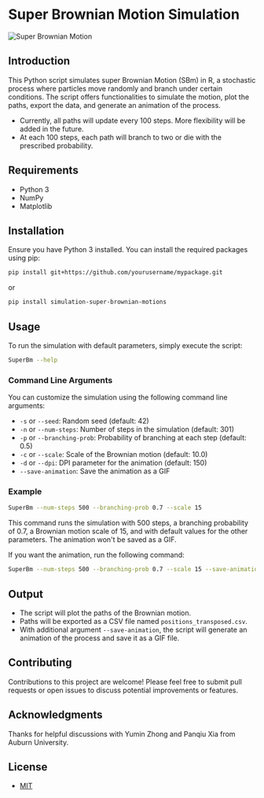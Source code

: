# Super Brownian Motion Simulation

![Super Brownian Motion](./examples/branching_brownian_motion_500_0.5_1.0_12.gif)


## Introduction

This Python script simulates super Brownian Motion (SBm) in R, a stochastic
process where particles move randomly and branch under certain conditions. The
script offers functionalities to simulate the motion, plot the paths, export
the data, and generate an animation of the process.

* Currently, all paths will update every 100 steps. More flexibility will be added in the future.
* At each 100 steps, each path will branch to two or die with the prescribed probability.

## Requirements
- Python 3
- NumPy
- Matplotlib

## Installation
Ensure you have Python 3 installed. You can install the required packages using pip:
```bash
pip install git+https://github.com/yourusername/mypackage.git
```
or
```bash
pip install simulation-super-brownian-motions
```

## Usage
To run the simulation with default parameters, simply execute the script:
```bash
SuperBm --help
```

### Command Line Arguments
You can customize the simulation using the following command line arguments:
- `-s` or `--seed`: Random seed (default: 42)
- `-n` or `--num-steps`: Number of steps in the simulation (default: 301)
- `-p` or `--branching-prob`: Probability of branching at each step (default: 0.5)
- `-c` or `--scale`: Scale of the Brownian motion (default: 10.0)
- `-d` or `--dpi`: DPI parameter for the animation (default: 150)
- `--save-animation`: Save the animation as a GIF

### Example
```bash
SuperBm --num-steps 500 --branching-prob 0.7 --scale 15
```
This command runs the simulation with 500 steps, a branching probability of 0.7, a Brownian motion scale of 15, and with default values for the other parameters. The animation won't be saved as a GIF.

If you want the animation, run the following command:
```bash
SuperBm --num-steps 500 --branching-prob 0.7 --scale 15 --save-animation
```

## Output
- The script will plot the paths of the Brownian motion.
- Paths will be exported as a CSV file named `positions_transposed.csv`.
- With additional argument `--save-animation`, the script will generate an animation of the process and save it as a GIF file.

## Contributing

Contributions to this project are welcome! Please feel free to submit pull
requests or open issues to discuss potential improvements or features.

## Acknowledgments

Thanks for helpful discussions with Yumin Zhong and Panqiu Xia from Auburn University.

## License

* [MIT](./LICENSE)
